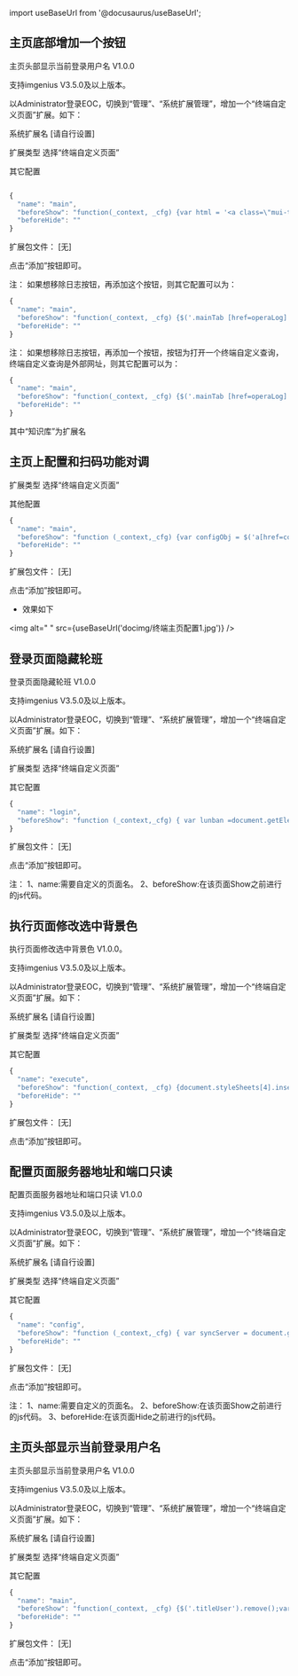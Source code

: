 
import useBaseUrl from '@docusaurus/useBaseUrl';

## 主页底部增加一个按钮

主页头部显示当前登录用户名 V1.0.0

支持imgenius V3.5.0及以上版本。

以Administrator登录EOC，切换到“管理”、“系统扩展管理”，增加一个“终端自定义页面”扩展。如下：

系统扩展名
[请自行设置]

扩展类型
选择“终端自定义页面”

其它配置

```js

{
  "name": "main",
  "beforeShow": "function(_context, _cfg) {var html = '<a class=\"mui-tab-item mui-active mes\"><span class=\"idong-icon icon-log-idong fontIcon mui-icon\"></span><span class=\"mui-tab-label\">参数下载</span></a>';$('.mainTab').append(html);  document.getElementsByClassName('mes')[0].addEventListener('tap',function(){imToolbox.OpenExPage('SG_TJ_MES_Ex', 'SG_TJ_MES_Ex', 'index.html')});}",
  "beforeHide": ""
}
```

扩展包文件：
[无]

点击“添加”按钮即可。

注：
如果想移除日志按钮，再添加这个按钮，则其它配置可以为：

```js
{
  "name": "main",
  "beforeShow": "function(_context, _cfg) {$('.mainTab [href=operaLog]').remove();var html = '<a class=\"mui-tab-item mui-active mes\"><span class=\"idong-icon icon-log-idong fontIcon mui-icon\"></span><span class=\"mui-tab-label\">参数下载</span></a>';$('.mainTab').append(html);  document.getElementsByClassName('mes')[0].addEventListener('tap',function(){imToolbox.OpenExPage('SG_TJ_MES_Ex', 'SG_TJ_MES_Ex', 'index.html')});}",
  "beforeHide": ""
}
```

注：
如果想移除日志按钮，再添加一个按钮，按钮为打开一个终端自定义查询，终端自定义查询是外部网址，则其它配置可以为：

```js
{
  "name": "main",
  "beforeShow": "function(_context, _cfg) {$('.mainTab [href=operaLog]').remove();var html = '<a class=\"mui-tab-item mui-active mes\"><span class=\"idong-icon icon-log-idong fontIcon mui-icon\"></span><span class=\"mui-tab-label\">知识库</span></a>';$('.mainTab').append(html);  document.getElementsByClassName('mes')[0].addEventListener('tap',function(){var url = $('.moreMenus a:contains(知识库)').parent().attr('externalurl');Common.OpenWindowWithTitle(url, 'externalUrl', '知识库');});}",
  "beforeHide": ""
}
```

其中“知识库”为扩展名

## 主页上配置和扫码功能对调

扩展类型
选择“终端自定义页面”  

其他配置

```js
{
  "name": "main",
  "beforeShow": "function (_context,_cfg) {var configObj = $('a[href=configure]');configObj.find('.idong-icon').removeClass('icon-configuration-idong').addClass('icon-barcode-idong');configObj.find('.mui-tab-label').html('扫描');configObj.attr('href','barcodeScan');var scanObj = $('.moreMenus').find('li[href=barcodeScan]');scanObj.attr('href','configure');scanObj.find('a').html('配置');}",
  "beforeHide": ""
}  
```

扩展包文件：
[无]

点击“添加”按钮即可。

* 效果如下

<img alt=" " src={useBaseUrl('docimg/终端主页配置1.jpg')} />  

## 登录页面隐藏轮班

登录页面隐藏轮班 V1.0.0

支持imgenius V3.5.0及以上版本。

以Administrator登录EOC，切换到“管理”、“系统扩展管理”，增加一个“终端自定义页面”扩展。如下：

系统扩展名
[请自行设置]

扩展类型
选择“终端自定义页面”

其它配置

```js
{
  "name": "login",
  "beforeShow": "function (_context,_cfg) { var lunban =document.getElementById('shiftPolocy'); lunban.parentNode.style.display = 'none';var  shift  =document.getElementById('shift');  shift.parentNode.style.display  =  'none';}"
}
```

扩展包文件：
[无]

点击“添加”按钮即可。

注：
1、name:需要自定义的页面名。
2、beforeShow:在该页面Show之前进行的js代码。

## 执行页面修改选中背景色

执行页面修改选中背景色 V1.0.0。

支持imgenius V3.5.0及以上版本。

以Administrator登录EOC，切换到“管理”、“系统扩展管理”，增加一个“终端自定义页面”扩展。如下：

系统扩展名
[请自行设置]

扩展类型
选择“终端自定义页面”

其它配置

```js
{
  "name": "execute",
  "beforeShow": "function(_context, _cfg) {document.styleSheets[4].insertRule('.selected, .checked{background: #31849B !important;}')}",
  "beforeHide": ""
}
```

扩展包文件：
[无]

点击“添加”按钮即可。

## 配置页面服务器地址和端口只读

配置页面服务器地址和端口只读 V1.0.0

支持imgenius V3.5.0及以上版本。

以Administrator登录EOC，切换到“管理”、“系统扩展管理”，增加一个“终端自定义页面”扩展。如下：

系统扩展名
[请自行设置]

扩展类型
选择“终端自定义页面”

其它配置

```js
{
  "name": "config",
  "beforeShow": "function (_context,_cfg) { var syncServer = document.getElementById('syncServer');	syncServer.disabled = true;	 var syncPort = document.getElementById('syncPort');	 syncPort.disabled = true;}",
  "beforeHide": ""
}
```

扩展包文件：
[无]

点击“添加”按钮即可。

注：
1、name:需要自定义的页面名。
2、beforeShow:在该页面Show之前进行的js代码。
3、beforeHide:在该页面Hide之前进行的js代码。

## 主页头部显示当前登录用户名

主页头部显示当前登录用户名 V1.0.0

支持imgenius V3.5.0及以上版本。

以Administrator登录EOC，切换到“管理”、“系统扩展管理”，增加一个“终端自定义页面”扩展。如下：

系统扩展名
[请自行设置]

扩展类型
选择“终端自定义页面”

其它配置

```js
{
  "name": "main",
  "beforeShow": "function(_context, _cfg) {$('.titleUser').remove();var user = GlobalInfo.GetLoginUser();if(user && user.LoginID){var text = '<span style=\"line-height: 44px;margin-left: 10px;color: #fff;\" class=\"titleUser\">'+user.LoginID+'</span>';$(\".icon-logOff-idong\").after(text);}}",
  "beforeHide": ""
}
```

扩展包文件：
[无]

点击“添加”按钮即可。
